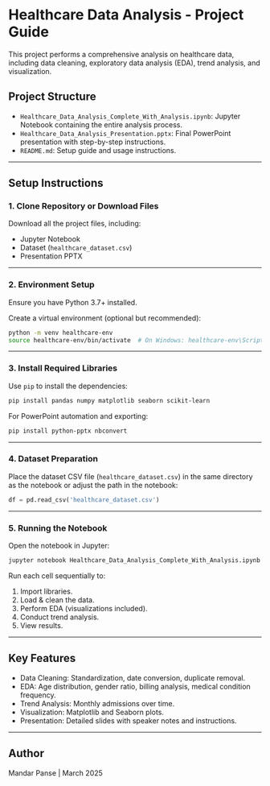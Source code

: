 
# Healthcare Data Analysis - Project Guide

This project performs a comprehensive analysis on healthcare data, including data cleaning, exploratory data analysis (EDA), trend analysis, and visualization.

## Project Structure

- `Healthcare_Data_Analysis_Complete_With_Analysis.ipynb`: Jupyter Notebook containing the entire analysis process.
- `Healthcare_Data_Analysis_Presentation.pptx`: Final PowerPoint presentation with step-by-step instructions.
- `README.md`: Setup guide and usage instructions.

---

## Setup Instructions

### 1. **Clone Repository or Download Files**

Download all the project files, including:
- Jupyter Notebook
- Dataset (`healthcare_dataset.csv`)
- Presentation PPTX

---

### 2. **Environment Setup**

Ensure you have Python 3.7+ installed.

Create a virtual environment (optional but recommended):

```bash
python -m venv healthcare-env
source healthcare-env/bin/activate  # On Windows: healthcare-env\Scripts\activate
```

---

### 3. **Install Required Libraries**

Use `pip` to install the dependencies:

```bash
pip install pandas numpy matplotlib seaborn scikit-learn
```

For PowerPoint automation and exporting:

```bash
pip install python-pptx nbconvert
```

---

### 4. **Dataset Preparation**

Place the dataset CSV file (`healthcare_dataset.csv`) in the same directory as the notebook or adjust the path in the notebook:

```python
df = pd.read_csv('healthcare_dataset.csv')
```

---

### 5. **Running the Notebook**

Open the notebook in Jupyter:

```bash
jupyter notebook Healthcare_Data_Analysis_Complete_With_Analysis.ipynb
```

Run each cell sequentially to:

1. Import libraries.
2. Load & clean the data.
3. Perform EDA (visualizations included).
4. Conduct trend analysis.
5. View results.

---

## Key Features

- Data Cleaning: Standardization, date conversion, duplicate removal.
- EDA: Age distribution, gender ratio, billing analysis, medical condition frequency.
- Trend Analysis: Monthly admissions over time.
- Visualization: Matplotlib and Seaborn plots.
- Presentation: Detailed slides with speaker notes and instructions.

---

## Author

Mandar Panse | March 2025
